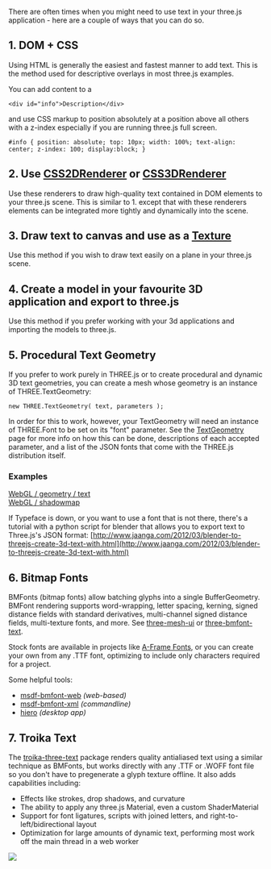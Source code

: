  

There are often times when you might need to use text in your three.js application - here are a couple of ways that you can do so.

1\. DOM + CSS
-------------

Using HTML is generally the easiest and fastest manner to add text. This is the method used for descriptive overlays in most three.js examples.

You can add content to a

`<div id="info">Description</div>`

and use CSS markup to position absolutely at a position above all others with a z-index especially if you are running three.js full screen.

`#info { position: absolute; top: 10px; width: 100%; text-align: center; z-index: 100; display:block; }`

2\. Use [CSS2DRenderer](https://threejs.org/docs/index.html#examples/en/renderers/CSS2DRenderer "CSS2DRenderer") or [CSS3DRenderer](https://threejs.org/docs/index.html#examples/en/renderers/CSS3DRenderer "CSS3DRenderer")
----------------------------------------------------------------------------------------------------------------------------------------------------------------------------------------------------------------------------

Use these renderers to draw high-quality text contained in DOM elements to your three.js scene. This is similar to 1. except that with these renderers elements can be integrated more tightly and dynamically into the scene.

3\. Draw text to canvas and use as a [Texture](https://threejs.org/docs/index.html#api/en/textures/Texture "Texture")
---------------------------------------------------------------------------------------------------------------------

Use this method if you wish to draw text easily on a plane in your three.js scene.

4\. Create a model in your favourite 3D application and export to three.js
--------------------------------------------------------------------------

Use this method if you prefer working with your 3d applications and importing the models to three.js.

5\. Procedural Text Geometry
----------------------------

If you prefer to work purely in THREE.js or to create procedural and dynamic 3D text geometries, you can create a mesh whose geometry is an instance of THREE.TextGeometry:

`new THREE.TextGeometry( text, parameters );`

In order for this to work, however, your TextGeometry will need an instance of THREE.Font to be set on its "font" parameter. See the [TextGeometry](https://threejs.org/docs/index.html#examples/en/geometries/TextGeometry "TextGeometry") page for more info on how this can be done, descriptions of each accepted parameter, and a list of the JSON fonts that come with the THREE.js distribution itself.

### Examples

[WebGL / geometry / text](https://threejs.org/examples/#webgl_geometry_text)  
[WebGL / shadowmap](https://threejs.org/examples/#webgl_shadowmap)

If Typeface is down, or you want to use a font that is not there, there's a tutorial with a python script for blender that allows you to export text to Three.js's JSON format: [http://www.jaanga.com/2012/03/blender-to-threejs-create-3d-text-with.html](http://www.jaanga.com/2012/03/blender-to-threejs-create-3d-text-with.html)

6\. Bitmap Fonts
----------------

BMFonts (bitmap fonts) allow batching glyphs into a single BufferGeometry. BMFont rendering supports word-wrapping, letter spacing, kerning, signed distance fields with standard derivatives, multi-channel signed distance fields, multi-texture fonts, and more. See [three-mesh-ui](https://github.com/felixmariotto/three-mesh-ui) or [three-bmfont-text](https://github.com/Jam3/three-bmfont-text).

Stock fonts are available in projects like [A-Frame Fonts](https://github.com/etiennepinchon/aframe-fonts), or you can create your own from any .TTF font, optimizing to include only characters required for a project.

Some helpful tools:

*   [msdf-bmfont-web](http://msdf-bmfont.donmccurdy.com/) _(web-based)_
*   [msdf-bmfont-xml](https://github.com/soimy/msdf-bmfont-xml) _(commandline)_
*   [hiero](https://github.com/libgdx/libgdx/wiki/Hiero) _(desktop app)_

7\. Troika Text
---------------

The [troika-three-text](https://www.npmjs.com/package/troika-three-text) package renders quality antialiased text using a similar technique as BMFonts, but works directly with any .TTF or .WOFF font file so you don't have to pregenerate a glyph texture offline. It also adds capabilities including:

*   Effects like strokes, drop shadows, and curvature
*   The ability to apply any three.js Material, even a custom ShaderMaterial
*   Support for font ligatures, scripts with joined letters, and right-to-left/bidirectional layout
*   Optimization for large amounts of dynamic text, performing most work off the main thread in a web worker

![](https://threejs.org/files/ic_mode_edit_black_24dp.svg)